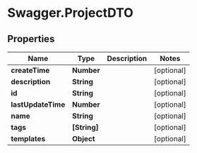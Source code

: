 # Swagger.ProjectDTO

## Properties
Name | Type | Description | Notes
------------ | ------------- | ------------- | -------------
**createTime** | **Number** |  | [optional] 
**description** | **String** |  | [optional] 
**id** | **String** |  | [optional] 
**lastUpdateTime** | **Number** |  | [optional] 
**name** | **String** |  | [optional] 
**tags** | **[String]** |  | [optional] 
**templates** | **Object** |  | [optional] 


